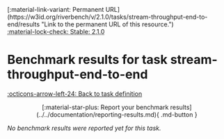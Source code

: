 <div markdown class="rb-top-buttons"><div markdown>[:material-link-variant: Permanent URL](https://w3id.org/riverbench/v/2.1.0/tasks/stream-throughput-end-to-end/results "Link to the permanent URL of this resource.")</div><div markdown><abbr title="This page corresponds to a stable release of RiverBench, so it cannot be edited. If you want to edit this page, go to the development version by selecting 'dev' from the version selector in the top navigation bar.">:material-lock-check: Stable: 2.1.0</abbr></div></div>

# Benchmark results for task stream-throughput-end-to-end

[:octicons-arrow-left-24: Back to task definition](index.md)

<div style="text-align: center" markdown>[:material-star-plus: Report your benchmark results](../../documentation/reporting-results.md){ .md-button }</div>

_No benchmark results were reported yet for this task._